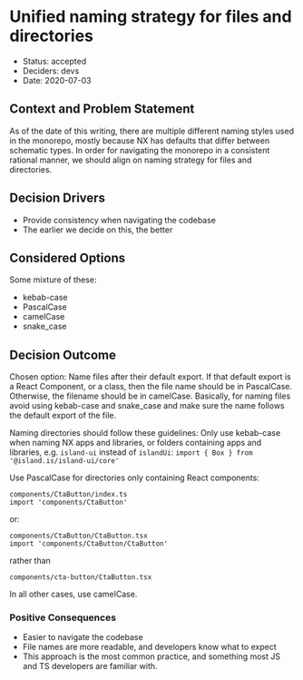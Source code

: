 # Unified naming strategy for files and directories

- Status: accepted
- Deciders: devs
- Date: 2020-07-03

## Context and Problem Statement

As of the date of this writing, there are multiple different naming styles used in the monorepo, mostly because NX has defaults that differ between schematic types. In order for navigating the monorepo in a consistent rational manner, we should align on naming strategy for files and directories.

## Decision Drivers

- Provide consistency when navigating the codebase
- The earlier we decide on this, the better

## Considered Options

Some mixture of these:

- kebab-case
- PascalCase
- camelCase
- snake_case

## Decision Outcome

Chosen option: Name files after their default export. If that default export is a React Component, or a class, then the file name should be in PascalCase. Otherwise, the filename should be in camelCase. Basically, for naming files avoid using kebab-case and snake_case and make sure the name follows the default export of the file.

Naming directories should follow these guidelines: Only use kebab-case when naming NX apps and libraries, or folders containing apps and libraries, e.g. `island-ui` instead of `islandUi`: `import { Box } from '@island.is/island-ui/core'`

Use PascalCase for directories only containing React components:

```text
components/CtaButton/index.ts
import 'components/CtaButton'
```

or:

```text
components/CtaButton/CtaButton.tsx
import 'components/CtaButton/CtaButton'
```

rather than

```text
components/cta-button/CtaButton.tsx
```

In all other cases, use camelCase.

### Positive Consequences

- Easier to navigate the codebase
- File names are more readable, and developers know what to expect
- This approach is the most common practice, and something most JS and TS developers are familiar with.

